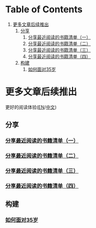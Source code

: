 
# Table of Contents

1.  [更多文章后续推出](#org7e0763f)
    1.  [分享](#orge491745)
        1.  [分享最近阅读的书籍清单（一）](#orgee7f8a3)
        2.  [分享最近阅读的书籍清单（二）](#orgedce17f)
        3.  [分享最近阅读的书籍清单（三）](#org8f8623e)
        4.  [分享最近阅读的书籍清单（四）](#orga8ff6c9)
    2.  [构建](#org7e83306)
        1.  [如何面对35岁](#org046eada)


<a id="org7e0763f"></a>

# 更多文章后续推出

更好的阅读体验([EN](https://tiglapiles.github.io/article/)/[中文](https://tiglapiles.github.io/article/src/README.zh.html))


<a id="orge491745"></a>

## 分享


<a id="orgee7f8a3"></a>

### [分享最近阅读的书籍清单（一）](./share_it/recent_reading.md)


<a id="orgedce17f"></a>

### [分享最近阅读的书籍清单（二）](./share_it/recent_reading2.zh.md)


<a id="org8f8623e"></a>

### [分享最近阅读的书籍清单（三）](./share_it/recent_reading3.zh.md)


<a id="orga8ff6c9"></a>

### [分享最近阅读的书籍清单（四）](./share_it/recent_reading4.zh.md)


<a id="org7e83306"></a>

## 构建


<a id="org046eada"></a>

### [如何面对35岁](./build_it/how_face_midnight.md)

